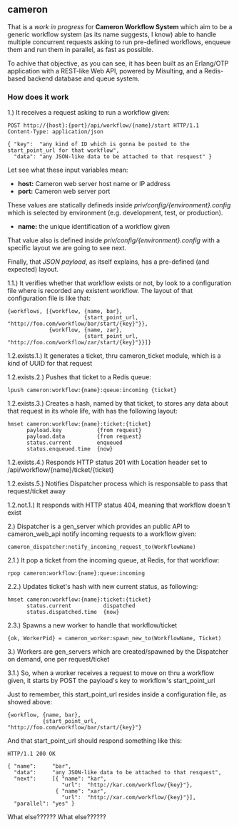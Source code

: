 ## cameron

That is a *work in progress* for **Cameron Workflow System** which aim to be a generic workflow system (as its name suggests, I know) able to handle multiple concurrent requests asking to run pre-defined workflows, enqueue them and run them in parallel, as fast as possible.

To achive that objective, as you can see, it has been built as an Erlang/OTP application with a REST-like Web API, powered by Misulting, and a Redis-based backend database and queue system.

### How does it work

1.) It receives a request asking to run a workflow given:

    POST http://{host}:{port}/api/workflow/{name}/start HTTP/1.1
    Content-Type: application/json
    
    { "key":  "any kind of ID which is gonna be posted to the start_point_url for that workflow",
      "data": "any JSON-like data to be attached to that resquest" }

Let see what these input variables mean:

- **host:** Cameron web server host name or IP address
- **port:** Cameron web server port

These values are statically defineds inside *priv/config/{environment}.config* which is selected by environment (e.g. development, test, or production).

- **name:** the unique identification of a workflow given

That value also is defined inside *priv/config/{environment}.config* with a specific layout we are going to see next.

Finally, that *JSON payload*, as itself explains, has a pre-defined (and expected) layout.
  
1.1.) It verifies whether that workflow exists or not, by look to a configuration file where is recorded any existent workflow. The layout of that configuration file is like that:

    {workflows, [{workflow, {name, bar},
                            {start_point_url, "http://foo.com/workflow/bar/start/{key}"}},
                 {workflow, {name, zar},
                            {start_point_url, "http://foo.com/workflow/zar/start/{key}"}}]}

1.2.exists.1.) It generates a ticket, thru cameron_ticket module, which is a kind of UUID for that request

1.2.exists.2.) Pushes that ticket to a Redis queue:

    lpush cameron:workflow:{name}:queue:incoming {ticket}

1.2.exists.3.) Creates a hash, named by that ticket, to stores any data about that request in its whole life, with has the following layout:

    hmset cameron:workflow:{name}:ticket:{ticket}
          payload.key           {from request}
          payload.data          {from request}
          status.current        enqueued
          status.enqueued.time  {now}

1.2.exists.4.) Responds HTTP status 201 with Location header set to /api/workflow/{name}/ticket/{ticket}

1.2.exists.5.) Notifies Dispatcher process which is responsable to pass that request/ticket away

1.2.not.1.) It responds with HTTP status 404, meaning that workflow doesn't exist
    
2.) Dispatcher is a gen_server which provides an public API to cameron_web_api notify incoming requests to a workflow given:

    cameron_dispatcher:notify_incoming_request_to(WorkflowName)

2.1.) It pop a ticket from the incoming queue, at Redis, for that workflow:

    rpop cameron:workflow:{name}:queue:incoming

2.2.) Updates ticket's hash with new current status, as following:

    hmset cameron:workflow:{name}:ticket:{ticket}
          status.current          dispatched
          status.dispatched.time  {now}

2.3.) Spawns a new worker to handle that workflow/ticket

    {ok, WorkerPid} = cameron_worker:spawn_new_to(WorkflowName, Ticket)

3.) Workers are gen_servers which are created/spawned by the Dispatcher on demand, one per request/ticket

3.1.) So, when a worker receives a request to move on thru a workflow given, it starts by POST the payload's key to workflow's start_point_url

Just to remember, this start_point_url resides inside a configuration file, as showed above:

    {workflow, {name, bar},
               {start_point_url, "http://foo.com/workflow/bar/start/{key}"}

And that start_point_url should respond something like this:

    HTTP/1.1 200 OK
    
    { "name":     "bar",
      "data":     "any JSON-like data to be attached to that resquest",
      "next":     [{ "name": "kar",
                     "url":  "http://kar.com/workflow/{key}"},
                   { "name": "xar",
                     "url":  "http://xar.com/workflow/{key}"}],
      "parallel": "yes" }

What else?????? What else??????
